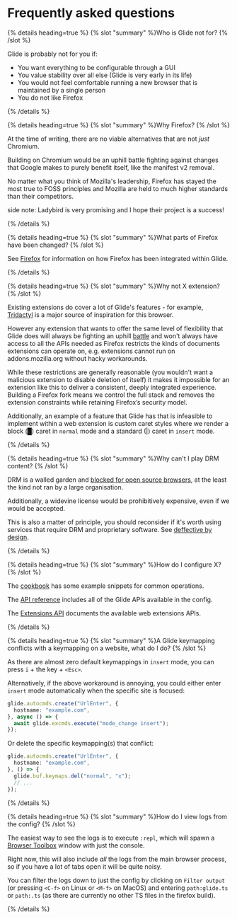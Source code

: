 # Frequently asked questions

{% details heading=true %} {% slot "summary" %}Who is Glide not for?
{% /slot %}

Glide is probably not for you if:

- You want everything to be configurable through a GUI
- You value stability over all else (Glide is very early in its life)
- You would not feel comfortable running a new browser that is maintained by a single person
- You do not like Firefox

{% /details %}

{% details heading=true %} {% slot "summary" %}Why Firefox?
{% /slot %}

At the time of writing, there are no viable alternatives that are not _just_ Chromium.

Building on Chromium would be an uphill battle fighting against changes that Google makes to purely benefit itself, like the manifest v2 removal.

No matter what you think of Mozilla's leadership, Firefox has stayed the most true to FOSS principles and Mozilla are held to much higher standards than their competitors.

side note: Ladybird is very promising and I hope their project is a success!

{% /details %}

{% details heading=true %} {% slot "summary" %}What parts of Firefox have been changed?
{% /slot %}

See [Firefox](firefox.md) for information on how Firefox has been integrated within Glide.

{% /details %}

{% details heading=true %} {% slot "summary" %}Why not X extension?
{% /slot %}

Existing extensions do cover a lot of Glide's features - for example, [Tridactyl](https://github.com/tridactyl/tridactyl) is a major source of inspiration for this browser.

However any extension that wants to offer the same level of flexibility that Glide does will always be fighting an uphill [battle](https://github.com/tridactyl/tridactyl/issues/1800) and won't always have access to all the APIs needed as Firefox restricts the kinds of documents extensions can operate on, e.g. extensions cannot run on addons.mozilla.org without hacky workarounds.

While these restrictions are generally reasonable (you wouldn't want a malicious extension to disable deletion of itself) it makes it impossible for an extension like this to deliver a consistent, deeply integrated experience. Building a Firefox fork means we control the full stack and removes the extension constraints while retaining Firefox’s security model.

Additionally, an example of a feature that Glide has that is infeasible to implement within a web extension is custom caret styles where we render a block (█) caret in `normal` mode and a standard (|) caret in `insert` mode.

{% /details %}

{% details heading=true %} {% slot "summary" %}Why can't I play DRM content?
{% /slot %}

DRM is a walled garden and [blocked for open source browsers](https://blog.samuelmaddock.com/posts/google-widevine-blocked-my-browser/), at the least the kind not ran by a large organisation.

Additionally, a widevine license would be prohibitively expensive, even if we would be accepted.

This is also a matter of principle, you should reconsider if it's worth using services that require DRM and proprietary software. See [deffective by design](https://www.defectivebydesign.org/).

{% /details %}

{% details heading=true %} {% slot "summary" %}How do I configure X?
{% /slot %}

The [cookbook](cookbook.md) has some example snippets for common operations.

The [API reference](api.md) includes all of the Glide APIs available in the config.

The [Extensions API](extensions.md) documents the available web extensions APIs.

{% /details %}

{% details heading=true %} {% slot "summary" %}A Glide keymapping conflicts with a keymapping on a website, what do I do?
{% /slot %}

As there are almost zero default keymappings in `insert` mode, you can press `i` + the key + `<Esc>`.

Alternatively, if the above workaround is annoying, you could either enter `insert` mode automatically when the specific site is focused:

```typescript
glide.autocmds.create("UrlEnter", {
  hostname: "example.com",
}, async () => {
  await glide.excmds.execute("mode_change insert");
});
```

Or delete the specific keymapping(s) that conflict:

```typescript
glide.autocmds.create("UrlEnter", {
  hostname: "example.com",
}, () => {
  glide.buf.keymaps.del("normal", "x");
  // ...
});
```

{% /details %}

{% details heading=true %} {% slot "summary" %}How do I view logs from the config?
{% /slot %}

The easiest way to see the logs is to execute `:repl`, which will spawn a [Browser Toolbox](https://firefox-source-docs.mozilla.org/devtools-user/browser_toolbox/index.html) window with just the console.

Right now, this will also include *all* the logs from the main browser process, so if you have a lot of tabs open it will be quite noisy.

You can filter the logs down to just the config by clicking on `Filter output` (or pressing `<C-f>` on Linux or `<M-f>` on MacOS) and entering `path:glide.ts` or `path:.ts` (as there are currently no other TS files in the firefox build).

{% /details %}
